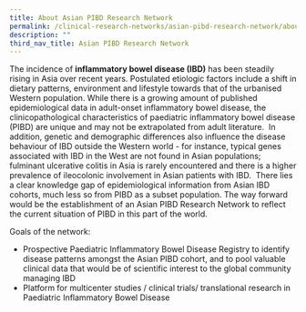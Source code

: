 ```yaml
---
title: About Asian PIBD Research Network
permalink: /clinical-research-networks/asian-pibd-research-network/about-asian-pibd-research-network/
description: ""
third_nav_title: Asian PIBD Research Network
---
```

The incidence of **inflammatory bowel disease (IBD)** has been steadily rising in Asia over recent years. Postulated etiologic factors include a shift in dietary patterns, environment and lifestyle towards that of the urbanised Western population. While there is a growing amount of published epidemiological data in adult-onset inflammatory bowel disease, the clinicopathological characteristics of paediatric inflammatory bowel disease (PIBD) are unique and may not be extrapolated from adult literature.  In addition, genetic and demographic differences also influence the disease behaviour of IBD outside the Western world - for instance, typical genes associated with IBD in the West are not found in Asian populations; fulminant ulcerative colitis in Asia is rarely encountered and there is a higher prevalence of ileocolonic involvement in Asian patients with IBD.  There lies a clear knowledge gap of epidemiological information from Asian IBD cohorts, much less so from PIBD as a subset population. The way forward would be the establishment of an Asian PIBD Research Network to reflect the current situation of PIBD in this part of the world.

Goals of the network:

*   Prospective Paediatric Inflammatory Bowel Disease Registry to identify disease patterns amongst the Asian PIBD cohort, and to pool valuable clinical data that would be of scientific interest to the global community managing IBD
*   Platform for multicenter studies / clinical trials/ translational research in Paediatric Inflammatory Bowel Disease